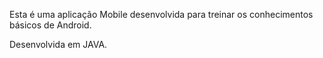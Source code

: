 Esta é uma aplicação Mobile desenvolvida para treinar os conhecimentos básicos de Android.

Desenvolvida em JAVA.
